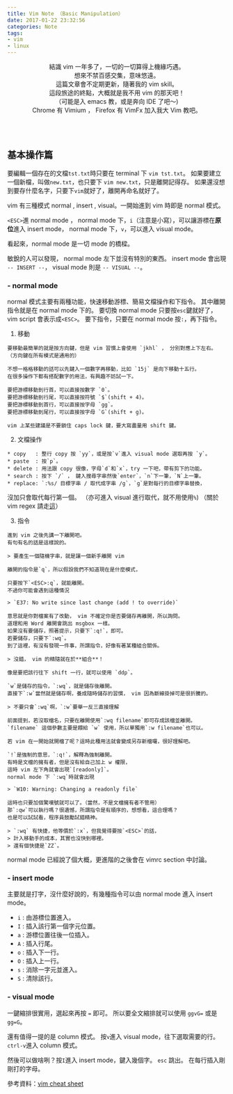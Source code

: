 ```yaml
---
title: Vim Note （Basic Manipulation）
date: 2017-01-22 23:32:56
categories: Note
tags:
- vim
- linux
---
```

<center>
結識 vim 一年多了，一切的一切算得上機緣巧遇。<br>
想來不禁百感交集，意味悠遠。<br>
這篇文章會不定期更新，隨著我的 vim skill。<br>
這段旅途的終點，大概就是我不用 vim 的那天吧！<br>
（可能是入 emacs 教，或是奔向 IDE 了吧～)<br>
Chrome 有 Vimium ， Firefox 有 VimFx 加入我大 Vim 教吧。
</center>


<!-- more -->


<br><br>
## 基本操作篇
要編輯一個存在的文檔`tst.txt`時只要在 terminal 下 `vim tst.txt`。
如果要建立一個新檔，叫做`new.txt`，也只要下 `vim new.txt`，只是離開記得存。
如果還沒想到要存什麼名字，只要下`vim`就好了，離開再命名就好了。

vim 有三種模式 normal , insert , visual。一開始進到 vim 時即是 normal 模式。

`<ESC>`進 normal mode ，
normal mode 下，`i`（注意是小寫），可以讓游標在**原位**進入 insert mode，
normal mode 下，`v`，可以進入 visual mode。

看起來，normal mode 是一切 mode 的橋樑。

敏銳的人可以發現， normal mode 左下並沒有特別的東西。
insert mode 會出現 `-- INSERT --`， visual mode 則是 `-- VISUAL --`。

### - normal mode
normal 模式主要有兩種功能，快速移動游標、簡易文檔操作和下指令。
其中離開指令就是在 normal mode 下的。
要切換 normal mode 只要按`esc`鍵就好了，vim script 會表示成`<ESC>`。
要下指令，只要在 normal mode 按`:`，再下指令。

  1. 移動

    要移動最簡單的就是按方向鍵，但是 vim 習慣上會使用 `jkhl` ， 分別對應上下左右。
    （方向鍵在所有模式是通用的）

    不想一格格移動的話可以先鍵入一個數字再移動，比如 `15j` 是向下移動十五行。
    在很多操作下都有搭配數字的用法，有興趣不妨試一下。

    要把游標移動到行首，可以直接按數字 `0`。
    要把游標移動到行尾，可以直接按符號 `$`(shift + 4)。
    要把游標移動到首行，可以直接按字母 `gg`。
    要把游標移動到尾行，可以直接按字母 `G`(shift + g)。

    vim 上某些建議是不要鎖住 caps lock 鍵，要大寫盡量用 shift 鍵。

  2. 文檔操作

    * copy   : 整行 copy 按 `yy`，或是按`v`進入 visual mode 選取再按 `y`。
    * paste  : 按`p`。
    * delete : 用法跟 copy 很像，字母`d`和`x`，try 一下吧，帶有剪下的功能。
    * search : 按下 `/` ， 鍵入搜尋字串然後`enter`，`n`下一筆，`N`上一筆。
    * replace: `:%s/ 目標字串 / 取代成字串 /g`，`g`是對每行的目標字串替換，
沒加只會取代每行第一個。 （亦可進入 visual 進行取代，就不用使用`%`)
        （關於 vim regex 請走[這](http://vimregex.com/)）

  3. 指令

    進到 vim 之後先講一下離開吧。
    有句有名的話是這樣說的。

    > 要產生一個隨機字串，就是讓一個新手離開 vim

    離開的指令是`q`，所以假設我們不知道現在是什麼模式，

    只要按下`<ESC>:q`，就能離開。
    不過你可能會遇到這種情況

    > `E37: No write since last change (add ! to override)`

    意思就是你對檔案有了改動， vim 不確定你是否要儲存再離開，所以詢問。
    道理和用 Word 離開會跳出 msgbox 一樣。
    如果沒有要儲存，照著提示，只要下`:q!`，即可。
    若要儲存，只要下`:wq`。
    到了這裡，有沒有發現一件事，所謂指令，好像有著某種組合關係。

    > 沒錯， vim 的精隨就在於**組合**！

    像是要把該行往下 shift 一行，就可以使用 `ddp`。

    `w`是儲存的指令，`:wq`，就是儲存後離開。
    直接下`:w`當然就是儲存啊，養成隨時儲存的習慣， vim 因為斷線掛掉可是很折騰的。

    > 不要只會`:wq`啊，`:w`要舉一反三直接理解

    前面提到，若沒取檔名，只要在離開使用`:wq filename`即可存成該檔並離開。
    `filename` 這個參數主要是餵給 `w` 使用，所以單獨用`:w filename`也可以。

    若 vim 在一開始就開檔了呢？這時此種用法就會變成另存新檔囉，很好理解吧。

    `!`是強制的意思，`:q!`，解釋為強制離開。
    有時是文檔的擁有者，但是沒有給自己加上 w 權限，
    這時 vim 左下角就會出現`[readonly]`。
    normal mode 下 `:wq`時就會出現

    > `W10: Warning: Changing a readonly file`

    這時也只要加個驚嘆號就可以了。（當然，不是文檔擁有者不管用）
    那`:qw`可以執行嗎？很遺憾，所謂指令是有順序的，想想看，這合理嗎？
    也是可以試試看，程序員鼓勵試錯精神。

    > `:wq` 有快捷，他等價於`:x`，但我覺得要按`<ESC>`的話，
    > 計入移動手的成本，其實也沒快到哪裡。
    > 還有個快捷是`ZZ`。

normal mode 已經說了個大概，更進階的之後會在 vimrc section 中討論。

### - insert mode

主要就是打字，沒什麼好說的，有幾種指令可以由 normal mode 進入 insert mode。

  * `i` : 由游標位置進入。
  * `I` : 插入該行第一個字元位置。
  * `a` : 游標位置往後一位插入。
  * `A` : 插入行尾。
  * `o` : 插入下一行。
  * `O` : 插入上一行。
  * `s` : 消除一字元並進入。
  * `S` : 清除該行。

### - visual mode

  一鍵縮排很實用，選起來再按 `=` 即可。
  所以要全文縮排就可以使用 `ggvG=` 或是 `gg=G`。

  還有值得一提的是 column 模式。
  按`v`進入 visual mode，往下選取需要的行。
  `ctrl-v`進入 column 模式。

  然後可以做啥咧？按`I`進入 insert mode，鍵入幾個字。
  `esc` 跳出。
  在每行插入剛剛打的字母。

參考資料：[vim cheat sheet](https://www.fprintf.net/vimCheatSheet.html)
